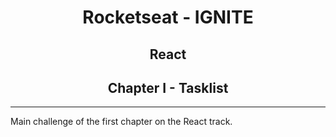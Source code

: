 <h1 align='center' >Rocketseat - IGNITE</h1>
<h2 align='center' >React</h2>
<h2 align='center' >Chapter I - Tasklist</h2>

---
<p>
Main challenge of the first chapter on the React track.</p>